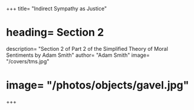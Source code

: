 +++
title=  "Indirect Sympathy as Justice"
# heading=  Section 2 
description=  "Section 2 of Part 2 of the Simplified Theory of Moral Sentiments by Adam Smith"
author= "Adam Smith"
image=  "/covers/tms.jpg"
# image=  "/photos/objects/gavel.jpg"
+++
